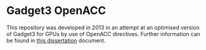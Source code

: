 # Gadget3 OpenACC 
This repository was developed in 2013 in an attempt at an optimised version of Gadget3 for GPUs by use of OpenACC directives. 
Further information can be found in <a href='https://static.epcc.ed.ac.uk/dissertations/hpc-msc/2013-2014/Energy%20Efficiency:%20Benefits%20and%20Limitations%20of%20Modern%20HPC%20Architectures.pdf'> this dissertation</a> document.
